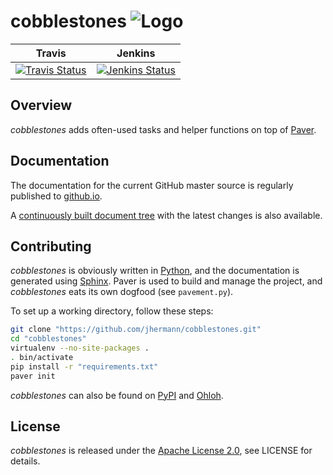 # cobblestones ![Logo](https://raw.github.com/jhermann/cobblestones/master/doc/_static/cobblestones-logo-48.png)

| **Travis** | **Jenkins** |
|:-------------:|:-------------:|
| [![Travis Status](https://travis-ci.org/jhermann/cobblestones.png?branch=master)](https://travis-ci.org/jhermann/cobblestones) | [![Jenkins Status](http://huschteguzzel.de/hudson/buildStatus/icon?job=cobblestones)](http://huschteguzzel.de/hudson/view/jhermann/job/cobblestones/) |


## Overview
*cobblestones* adds often-used tasks and helper functions on top of
[Paver](https://pypi.python.org/pypi/Paver).


## Documentation

The documentation for the current GitHub master source is regularly published to
[github.io](http://jhermann.github.io/cobblestones/).

A [continuously built document tree](http://huschteguzzel.de/hudson/job/cobblestones/doclinks/1/)
with the latest changes is also available.


## Contributing

*cobblestones* is obviously written in [Python](http://www.python.org/),
and the documentation is generated using [Sphinx](https://pypi.python.org/pypi/Sphinx).
Paver is used to build and manage the project, and *cobblestones* eats its own dogfood
(see `pavement.py`).

To set up a working directory, follow these steps:

```sh
git clone "https://github.com/jhermann/cobblestones.git"
cd "cobblestones"
virtualenv --no-site-packages .
. bin/activate
pip install -r "requirements.txt"
paver init
```

*cobblestones* can also be found on [PyPI](https://pypi.python.org/pypi/cobblestones)
and [Ohloh](https://www.ohloh.net/p/cobblestones).


## License

*cobblestones* is released under the 
[Apache License 2.0](https://www.apache.org/licenses/LICENSE-2.0.html),
see LICENSE for details.

